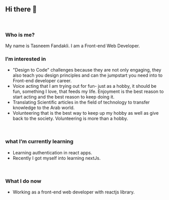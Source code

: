  Hi there 👋
 ---
 <br>
 
 ###  Who is me?
 My name is Tasneem Fandakli. I am a Front-end Web Developer.
 <br>
 ### I’m interested in
 - "Design to Code" challenges because they are not only engaging, they also teach you design principles and can the jumpstart you need into to Front-end developer career.
 - Voice acting that I am trying out for fun- just as a hobby, it should be fun, something I love, that feeds my life. Enjoyment is the best reason to start acting and the best reason to keep doing it. 
 - Translating Scientific articles in the field of technology to transfer knowledge to the Arab world.
 - Volunteering that is the best way to keep up my hobby as well as give back to the society. Volunteering is more than a hobby.

 <br>
 
 ###  what I’m currently learning
 - Learning authentication in react apps.
 - Recently I got myself into learning nextJs.
 <br>
 
 ### What I do now
 - Working as a front-end web developer with reactjs library.
 
<!---
TasneemFand/TasneemFand is a ✨ special ✨ repository because its `README.md` (this file) appears on your GitHub profile.
You can click the Preview link to take a look at your changes.
--->
